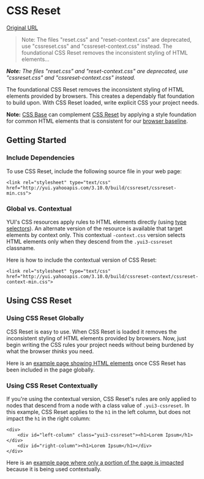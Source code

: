 # CSS Reset

[Original URL](http://yuilibrary.com/yui/docs/cssreset/)

> Note: The files "reset.css" and "reset-context.css" are deprecated, use "cssreset.css" and "cssreset-context.css" instead. The foundational CSS Reset removes the inconsistent styling of HTML elements...

***Note:** The files "reset.css" and "reset-context.css" are deprecated, use "cssreset.css" and "cssreset-context.css" instead.*

The foundational CSS Reset removes the inconsistent styling of HTML elements provided by browsers. This creates a dependably flat foundation to build upon. With CSS Reset loaded, write explicit CSS your project needs.

**Note:** [CSS Base](http://yuilibrary.com/yui/docs/cssbase/) can complement [CSS Reset](http://yuilibrary.com/yui/docs/cssreset/) by applying a style foundation for common HTML elements that is consistent for our [browser baseline](http://developer.yahoo.com/yui/articles/gbs).

## Getting Started

### Include Dependencies

To use CSS Reset, include the following source file in your web page:

```
<link rel="stylesheet" type="text/css" href="http://yui.yahooapis.com/3.10.0/build/cssreset/cssreset-min.css">
```

### Global vs. Contextual

YUI's CSS resources apply rules to HTML elements directly (using [type selectors](http://www.w3.org/TR/CSS21/selector.html#type-selectors)). An alternate version of the resource is available that target elements by context only. This contextual `-context.css` version selects HTML elements only when they descend from the `.yui3-cssreset` classname.

Here is how to include the contextual version of CSS Reset:

```
<link rel="stylesheet" type="text/css" href="http://yui.yahooapis.com/3.10.0/build/cssreset-context/cssreset-context-min.css">
```

## Using CSS Reset

### Using CSS Reset Globally

CSS Reset is easy to use. When CSS Reset is loaded it removes the inconsistent styling of HTML elements provided by browsers. Now, just begin writing the CSS rules your project needs without being burdened by what the browser _thinks_ you need.

Here is an [example page showing HTML elements](http://yuilibrary.com/yui/docs/cssreset/cssreset-basic.html) once CSS Reset has been included in the page globally.

### Using CSS Reset Contextually

If you're using the contextual version, CSS Reset's rules are only applied to nodes that descend from a node with a class value of `.yui3-cssreset`. In this example, CSS Reset applies to the `h1` in the left column, but does not impact the `h1` in the right column:

```
<div>
    <div id="left-column" class="yui3-cssreset"><h1>Lorem Ipsum</h1></div>
    <div id="right-column"><h1>Lorem Ipsum</h1></div>
</div>
```

Here is an [example page where only a portion of the page is impacted](http://yuilibrary.com/yui/docs/cssreset/cssreset-context.html) because it is being used contextually.
